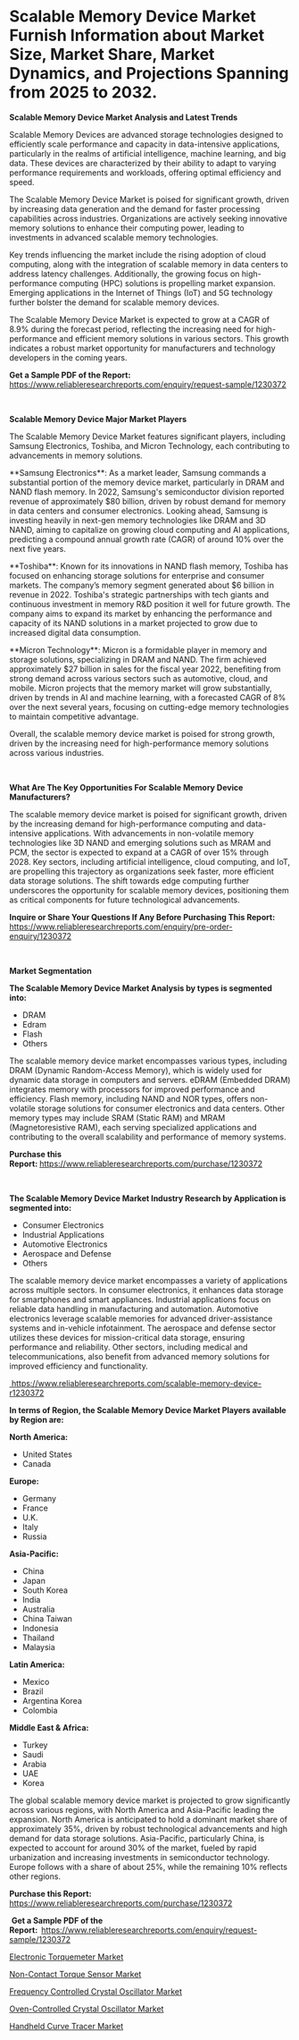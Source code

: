 <p><h1>Scalable Memory Device Market Furnish Information about Market Size, Market Share, Market Dynamics, and Projections Spanning from 2025 to 2032.</h1></p><p><strong>Scalable Memory Device Market Analysis and Latest Trends</strong></p>
<p><p>Scalable Memory Devices are advanced storage technologies designed to efficiently scale performance and capacity in data-intensive applications, particularly in the realms of artificial intelligence, machine learning, and big data. These devices are characterized by their ability to adapt to varying performance requirements and workloads, offering optimal efficiency and speed.</p><p>The Scalable Memory Device Market is poised for significant growth, driven by increasing data generation and the demand for faster processing capabilities across industries. Organizations are actively seeking innovative memory solutions to enhance their computing power, leading to investments in advanced scalable memory technologies.</p><p>Key trends influencing the market include the rising adoption of cloud computing, along with the integration of scalable memory in data centers to address latency challenges. Additionally, the growing focus on high-performance computing (HPC) solutions is propelling market expansion. Emerging applications in the Internet of Things (IoT) and 5G technology further bolster the demand for scalable memory devices.</p><p>The Scalable Memory Device Market is expected to grow at a CAGR of 8.9% during the forecast period, reflecting the increasing need for high-performance and efficient memory solutions in various sectors. This growth indicates a robust market opportunity for manufacturers and technology developers in the coming years.</p></p>
<p><strong>Get a Sample PDF of the Report:&nbsp;</strong> <a href="https://www.reliableresearchreports.com/enquiry/request-sample/1230372?utm_campaign=48&utm_medium=2&utm_source=Github&utm_content=ia&utm_term=13022025&utm_id=scalable-memory-device">https://www.reliableresearchreports.com/enquiry/request-sample/1230372</a></p>
<p>&nbsp;</p>
<p><strong>Scalable Memory Device Major Market Players</strong></p>
<p><p>The Scalable Memory Device Market features significant players, including Samsung Electronics, Toshiba, and Micron Technology, each contributing to advancements in memory solutions.</p><p>**Samsung Electronics**: As a market leader, Samsung commands a substantial portion of the memory device market, particularly in DRAM and NAND flash memory. In 2022, Samsung's semiconductor division reported revenue of approximately $80 billion, driven by robust demand for memory in data centers and consumer electronics. Looking ahead, Samsung is investing heavily in next-gen memory technologies like DRAM and 3D NAND, aiming to capitalize on growing cloud computing and AI applications, predicting a compound annual growth rate (CAGR) of around 10% over the next five years.</p><p>**Toshiba**: Known for its innovations in NAND flash memory, Toshiba has focused on enhancing storage solutions for enterprise and consumer markets. The company’s memory segment generated about $6 billion in revenue in 2022. Toshiba's strategic partnerships with tech giants and continuous investment in memory R&D position it well for future growth. The company aims to expand its market by enhancing the performance and capacity of its NAND solutions in a market projected to grow due to increased digital data consumption.</p><p>**Micron Technology**: Micron is a formidable player in memory and storage solutions, specializing in DRAM and NAND. The firm achieved approximately $27 billion in sales for the fiscal year 2022, benefiting from strong demand across various sectors such as automotive, cloud, and mobile. Micron projects that the memory market will grow substantially, driven by trends in AI and machine learning, with a forecasted CAGR of 8% over the next several years, focusing on cutting-edge memory technologies to maintain competitive advantage.</p><p>Overall, the scalable memory device market is poised for strong growth, driven by the increasing need for high-performance memory solutions across various industries.</p></p>
<p>&nbsp;</p>
<p><strong>What Are The Key Opportunities For Scalable Memory Device Manufacturers?</strong></p>
<p><p>The scalable memory device market is poised for significant growth, driven by the increasing demand for high-performance computing and data-intensive applications. With advancements in non-volatile memory technologies like 3D NAND and emerging solutions such as MRAM and PCM, the sector is expected to expand at a CAGR of over 15% through 2028. Key sectors, including artificial intelligence, cloud computing, and IoT, are propelling this trajectory as organizations seek faster, more efficient data storage solutions. The shift towards edge computing further underscores the opportunity for scalable memory devices, positioning them as critical components for future technological advancements.</p></p>
<p><strong>Inquire or Share Your Questions If Any Before Purchasing This Report:</strong> <a href="https://www.reliableresearchreports.com/enquiry/pre-order-enquiry/1230372?utm_campaign=48&utm_medium=2&utm_source=Github&utm_content=ia&utm_term=13022025&utm_id=scalable-memory-device">https://www.reliableresearchreports.com/enquiry/pre-order-enquiry/1230372</a></p>
<p>&nbsp;</p>
<p><strong>Market Segmentation</strong></p>
<p><strong>The Scalable Memory Device Market Analysis by types is segmented into:</strong></p>
<p><ul><li>DRAM</li><li>Edram</li><li>Flash</li><li>Others</li></ul></p>
<p><p>The scalable memory device market encompasses various types, including DRAM (Dynamic Random-Access Memory), which is widely used for dynamic data storage in computers and servers. eDRAM (Embedded DRAM) integrates memory with processors for improved performance and efficiency. Flash memory, including NAND and NOR types, offers non-volatile storage solutions for consumer electronics and data centers. Other memory types may include SRAM (Static RAM) and MRAM (Magnetoresistive RAM), each serving specialized applications and contributing to the overall scalability and performance of memory systems.</p></p>
<p><strong>Purchase this Report:&nbsp;</strong><a href="https://www.reliableresearchreports.com/purchase/1230372?utm_campaign=48&utm_medium=2&utm_source=Github&utm_content=ia&utm_term=13022025&utm_id=scalable-memory-device">https://www.reliableresearchreports.com/purchase/1230372</a></p>
<p>&nbsp;</p>
<p><strong>The Scalable Memory Device Market Industry Research by Application is segmented into:</strong></p>
<p><ul><li>Consumer Electronics</li><li>Industrial Applications</li><li>Automotive Electronics</li><li>Aerospace and Defense</li><li>Others</li></ul></p>
<p><p>The scalable memory device market encompasses a variety of applications across multiple sectors. In consumer electronics, it enhances data storage for smartphones and smart appliances. Industrial applications focus on reliable data handling in manufacturing and automation. Automotive electronics leverage scalable memories for advanced driver-assistance systems and in-vehicle infotainment. The aerospace and defense sector utilizes these devices for mission-critical data storage, ensuring performance and reliability. Other sectors, including medical and telecommunications, also benefit from advanced memory solutions for improved efficiency and functionality.</p></p>
<p><a href="https://www.reliableresearchreports.com/scalable-memory-device-r1230372?utm_campaign=48&utm_medium=2&utm_source=Github&utm_content=ia&utm_term=13022025&utm_id=scalable-memory-device">&nbsp;https://www.reliableresearchreports.com/scalable-memory-device-r1230372</a></p>
<p><strong>In terms of Region, the Scalable Memory Device Market Players available by Region are:</strong></p>
<p>
    <p> <strong> North America: </strong>
        <ul>
            <li>United States</li>
            <li>Canada</li>
        </ul>
        </p> 
    <p> <strong> Europe: </strong>
        <ul>
            <li>Germany</li>
            <li>France</li>
            <li>U.K.</li>
            <li>Italy</li>
            <li>Russia</li>
        </ul>
        </p> 
    <p> <strong> Asia-Pacific: </strong>
        <ul>
            <li>China</li>
            <li>Japan</li>
            <li>South Korea</li>
            <li>India</li>
            <li>Australia</li>
            <li>China Taiwan</li>
            <li>Indonesia</li>
            <li>Thailand</li>
            <li>Malaysia</li>
        </ul>
        </p> 
    <p> <strong> Latin America: </strong>
        <ul>
            <li>Mexico</li>
            <li>Brazil</li>
            <li>Argentina Korea</li>
            <li>Colombia</li>
        </ul>
        </p> 
    <p> <strong> Middle East & Africa: </strong>
        <ul>
            <li>Turkey</li>
            <li>Saudi</li>
            <li>Arabia</li>
            <li>UAE</li>
            <li>Korea</li>
        </ul>
    </p>
    </p>
<p><p>The global scalable memory device market is projected to grow significantly across various regions, with North America and Asia-Pacific leading the expansion. North America is anticipated to hold a dominant market share of approximately 35%, driven by robust technological advancements and high demand for data storage solutions. Asia-Pacific, particularly China, is expected to account for around 30% of the market, fueled by rapid urbanization and increasing investments in semiconductor technology. Europe follows with a share of about 25%, while the remaining 10% reflects other regions.</p></p>
<p><strong>Purchase this Report: </strong><a href="https://www.reliableresearchreports.com/purchase/1230372?utm_campaign=48&utm_medium=2&utm_source=Github&utm_content=ia&utm_term=13022025&utm_id=scalable-memory-device">https://www.reliableresearchreports.com/purchase/1230372</a></p>
<p>&nbsp;<strong>Get a Sample PDF of the Report:&nbsp;&nbsp;</strong><a href="https://www.reliableresearchreports.com/enquiry/request-sample/1230372?utm_campaign=48&utm_medium=2&utm_source=Github&utm_content=ia&utm_term=13022025&utm_id=scalable-memory-device">https://www.reliableresearchreports.com/enquiry/request-sample/1230372</a></p>
<p><strong></strong></p>
<p><p><a href="https://github.com/stickkinkel/Market-Research-Report-List-1/blob/main/electronic-torquemeter-market.md?utm_campaign=48&utm_medium=2&utm_source=Github&utm_content=ia&utm_term=13022025&utm_id=scalable-memory-device">Electronic Torquemeter Market</a></p><p><a href="https://github.com/lefiobakali/Market-Research-Report-List-1/blob/main/non-contact-torque-sensor-market.md?utm_campaign=48&utm_medium=2&utm_source=Github&utm_content=ia&utm_term=13022025&utm_id=scalable-memory-device">Non-Contact Torque Sensor Market</a></p><p><a href="https://github.com/mqhayigurbaj/Market-Research-Report-List-1/blob/main/frequency-controlled-crystal-oscillator-market.md?utm_campaign=48&utm_medium=2&utm_source=Github&utm_content=ia&utm_term=13022025&utm_id=scalable-memory-device">Frequency Controlled Crystal Oscillator Market</a></p><p><a href="https://github.com/kaloyhboosh/Market-Research-Report-List-1/blob/main/oven-controlled-crystal-oscillator-market.md?utm_campaign=48&utm_medium=2&utm_source=Github&utm_content=ia&utm_term=13022025&utm_id=scalable-memory-device">Oven-Controlled Crystal Oscillator Market</a></p><p><a href="https://github.com/xalatieusope/Market-Research-Report-List-1/blob/main/handheld-curve-tracer-market.md?utm_campaign=48&utm_medium=2&utm_source=Github&utm_content=ia&utm_term=13022025&utm_id=scalable-memory-device">Handheld Curve Tracer Market</a></p></p>